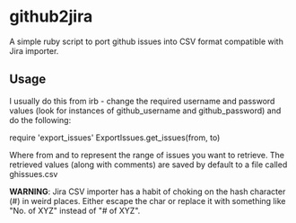 github2jira
===========

A simple ruby script to port github issues into CSV format compatible with Jira importer.

Usage
-----

I usually do this from irb - change the required username and password values 
(look for instances of github_username and github_password) and do the following:

require 'export_issues'
ExportIssues.get_issues(from, to)

Where from and to represent the range of issues you want to retrieve. The retrieved values
(along with comments) are saved by default to a file called ghissues.csv

**WARNING**: Jira CSV importer has a habit of choking on the hash character (#) in weird places.
Either escape the char or replace it with something like "No. of XYZ" instead of "# of XYZ".